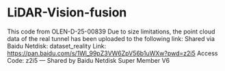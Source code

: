 # LiDAR-Vision-fusion
This code from OLEN-D-25-00839
Due to size limitations, the point cloud data of the real tunnel has been uploaded to the following link:
Shared via Baidu Netdisk: dataset_reality
Link: https://pan.baidu.com/s/1Wl_99pZ3VW6ZpV56b1uWXw?pwd=z2i5
Access Code: z2i5
— Shared by Baidu Netdisk Super Member V6
